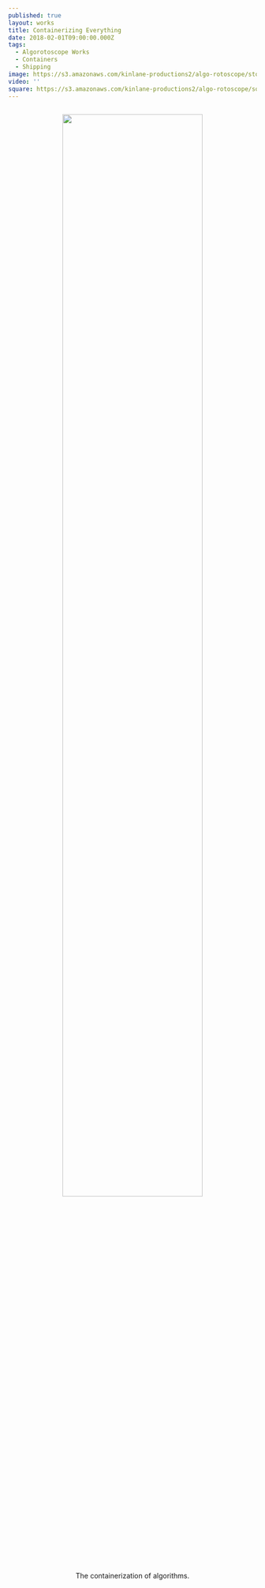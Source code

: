 ```yaml
---
published: true
layout: works
title: Containerizing Everything
date: 2018-02-01T09:00:00.000Z
tags:
  - Algorotoscope Works
  - Containers
  - Shipping
image: https://s3.amazonaws.com/kinlane-productions2/algo-rotoscope/stories/containership_dark_dali.jpg
video: ''
square: https://s3.amazonaws.com/kinlane-productions2/algo-rotoscope/square/containership_dark_dali_square.jpg
---
```

<p align="center"><img src="{{ page.image }}" width="75%" style="padding: 15px;" /></p>
<center>The containerization of algorithms.</center>
